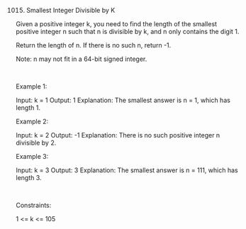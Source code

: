 1015. Smallest Integer Divisible by K

Given a positive integer k, you need to find the length of the smallest positive integer n such that n is divisible by k, and n only contains the digit 1.

Return the length of n. If there is no such n, return -1.

Note: n may not fit in a 64-bit signed integer.

 

Example 1:

Input: k = 1
Output: 1
Explanation: The smallest answer is n = 1, which has length 1.


Example 2:

Input: k = 2
Output: -1
Explanation: There is no such positive integer n divisible by 2.


Example 3:

Input: k = 3
Output: 3
Explanation: The smallest answer is n = 111, which has length 3.


 

Constraints:

1 <= k <= 105